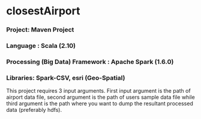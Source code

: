 # closestAirport

### Project: Maven Project
### Language : Scala (2.10)
### Processing (Big Data) Framework : Apache Spark (1.6.0)
### Libraries: Spark-CSV, esri (Geo-Spatial)


This project requires 3 input arguments. First input argument is the path of airport data file, second argument is the path of users sample data file while third argument is the path where you want to dump the resultant processed data (preferably hdfs).

